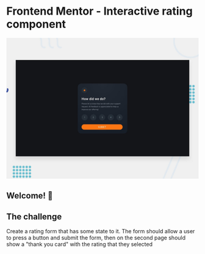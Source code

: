 # Frontend Mentor - Interactive rating component

![Design preview for the Interactive rating component coding challenge](./design/desktop-preview.jpg)

## Welcome! 👋

## The challenge

Create a rating form that has some state to it. The form should allow a user to press a button and submit the form, then on the second page should show a "thank you card" with the rating that they selected
